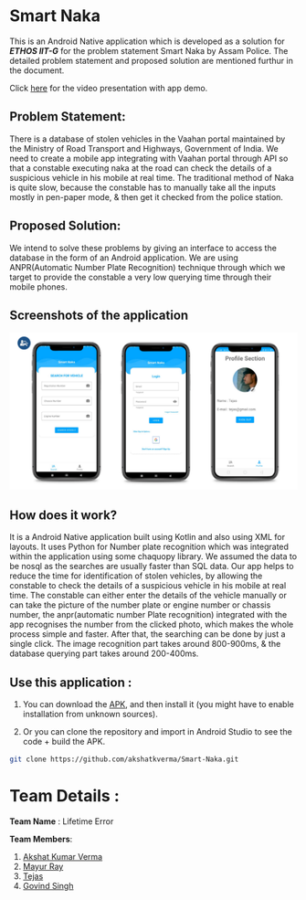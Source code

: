 # Smart Naka
This is an Android Native application which is developed as a solution for _**ETHOS IIT-G**_ for the problem statement Smart Naka by Assam Police. The detailed problem statement and proposed solution are mentioned furthur in the document.

Click [here](https://youtu.be/abfQfUm2WHo) for the video presentation with app demo.
## Problem Statement:
There is a database of stolen vehicles in the Vaahan portal maintained by the Ministry of Road Transport and Highways, Government of India. We need to create a mobile app integrating with Vaahan portal through API so that a constable executing naka at the road can check the details of a suspicious vehicle in his mobile at real time.
The traditional method of Naka is quite slow, because the constable has to manually take all the inputs mostly in pen-paper mode, & then get it checked from the police station.
## Proposed Solution:
We intend to solve these problems by giving an interface to access the database in the form of an Android application. We are using ANPR(Automatic Number Plate Recognition) technique through which we target to provide the constable a very low querying time through their mobile phones. 

## Screenshots of the application

![Application Screenshots1](./doc_assets/ApplicationScreenshot.png)

## How does it work?
It is a Android Native application built using Kotlin and also using XML for layouts. It uses Python for Number plate recognition which was integrated within the application using some chaquopy library. We assumed the data to be nosql as the searches are usually faster than SQL data. 
Our app helps to reduce the time for identification of stolen vehicles, by allowing the constable to check the details of a suspicious vehicle in his mobile at real time. The constable can either enter the details of the vehicle manually or can take the picture of the number plate or engine number or chassis number, the anpr(automatic number Plate recognition) integrated with the app recognises the number from the clicked photo, which makes the whole process simple and faster. After that, the searching can be done by just a single click. The image recognition part takes around 800-900ms, & the database querying part takes around 200-400ms.

## Use this application : 

1. You can download the [APK](https://drive.google.com/file/d/1vHX2aQi_gJ_KtgtkkCXrWn2BKt-gG0_p/view?usp=share_link), and then install it (you might have to enable installation from unknown sources).

2. Or you can clone the repository and import in Android Studio to see the code + build the APK.

```bash
git clone https://github.com/akshatkverma/Smart-Naka.git
```
# Team Details :
**Team Name** : Lifetime Error

**Team Members**:
1. [Akshat Kumar Verma](https://www.linkedin.com/in/akshatkumarverma/)
2. [Mayur Ray](https://www.linkedin.com/in/raymayur9/)
3. [Tejas](https://www.linkedin.com/in/tejashwadeep-jha-77885a230)
4. [Govind Singh](https://www.linkedin.com/in/govind-singh-161bb0153/)
